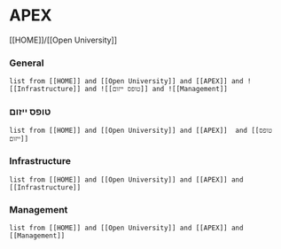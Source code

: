 # APEX
[[HOME]]/[[Open University]]

###   General
```dataview
list from [[HOME]] and [[Open University]] and [[APEX]] and ![[Infrastructure]] and ![[טופס ייזום]] and ![[Management]]
```
###   טופס ייזום
```dataview
list from [[HOME]] and [[Open University]] and [[APEX]]  and [[טופס ייזום]]
```
### Infrastructure
```dataview
list from [[HOME]] and [[Open University]] and [[APEX]] and [[Infrastructure]]
```
### Management
```dataview
list from [[HOME]] and [[Open University]] and [[APEX]] and [[Management]]
```
